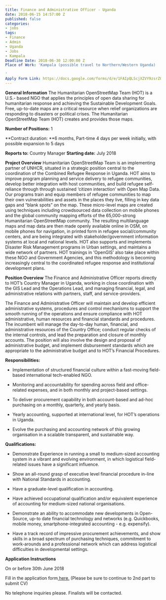 ```yaml
---
title: Finance and Administrative Officer - Uganda
date: 2018-06-15 14:57:00 Z
published: false
categories:
- jobs
tags:
- Finance
- Admin
- Uganda
- Jobs
- Kampala
Deadline Date: 2018-06-30 12:00:00 Z
Place of Work: 'Kampala (possible travel to Northern/Western Uganda)

'
Apply Form Link: https://docs.google.com/forms/d/e/1FAIpQLScjXZVY9zsrZQ2-wGM_euZYzGoHit1zLcNbUPHx9GFhQde5iA/viewform
---
```


**General Information**
The Humanitarian OpenStreetMap Team (HOT) is a U.S.- based NGO that applies the principles of open data sharing for humanitarian response and achieving the Sustainable Development Goals. Free, up-to-date maps are a critical resource when relief organizations are responding to disasters or political crises. The Humanitarian OpenStreetMap Team (HOT) creates and provides those maps.

**Number of Positions:** 1

**Contract duration: **6 months, Part-time 4 days per week initially, with possible expansion to 5 days

**Reports to:** Country Manager
**Starting date:** July 2018

**Project Overview**
Humanitarian OpenStreetMap Team is an implementing partner of UNHCR, situated in a strategic position central to the coordination of the Combined Refugee Response in Uganda. HOT aims to improve program planning and service delivery to refugee communities, develop better integration with host communities, and build refugee self-reliance through through sustained ‘citizen interaction’ with Open Map Data.
Our programs train and equip members of refugee communities to map their own vulnerabilities and assets in the places they live, filling in key data gaps and “blank spots” on the map. These micro-level maps are created using techniques including crowdsourced data collection on mobile phones and the global community mapping efforts of the 65,000-strong Humanitarian OpenStreetMap community. The resulting multilanguage maps and map data are then made openly available online in OSM, on mobile phones for navigation, in printed form in refugee social/community centers, and are being integrated with stakeholder/government information systems at local and national levels.
HOT also supports and implements Disaster Risk Management programs in Urban settings, and maintains a wide network of partners. HOT trainings  in 'OpenGIS'  also take place within these NGO and Government Agencies, and this methodology is becoming increasingly central to the coordinated refugee response and institutional development plans.

**Position Overview**
The Finance and Administrative Officer reports directly to HOT’s Country Manager in Uganda, working in close coordination with the GIS Lead and the Operations Lead, and managing financial, legal, and administrative relations with partners, staff, and service-providers.

The Finance and Administrative Officer will maintain and develop efficient administrative systems, procedures and control mechanisms to support the smooth running of the operations and ensure compliance with HOT administrative, human resources and financial standards and procedures. The incumbent will manage the day-to-day human, financial, and administrative resources of the Country Office; conduct regular checks of the internal controls, and lead the preparation and closure of monthly accounts. The position will also involve the design and proposal of administrative budget, and implement disbursement standards which are appropriate to the administrative budget and to HOT’s Financial Procedures.

**Responsibilities:**

* Implementation of structured financial culture within a fast-moving field-based international tech-enabled NGO.

* Monitoring and accountability for spending across field and office-related expenses, and in both monthly and project-based settings.

* To deliver procurement capability in both account-based and ad-hoc purchasing on a monthly, quarterly, and yearly basis.

* Yearly accounting, supported at international level, for HOT’s operations in Uganda.

* Evolve the purchasing and accounting network of this growing organisation in a scalable transparent, and sustainable way.

**Qualifications:**

* Demonstrate Experience in running a small to medium-sized accounting system in a vibrant and evolving environment, in which logistical field-related issues have a significant influence.

* Show an all-round grasp of executive level financial procedure in-line with National Standards in accounting.

* Have a graduate-level qualification in accounting.

* Have achieved occupational qualification and/or equivalent experience of accounting for medium-sized national organisations.

* Demonstrate an ability to accommodate new developments in Open-Source, up-to date financial technology and networks (e.g. Quickbooks, mobile money, smartphone-integrated accounting - e.g. expensify).

* Have a track record of impressive procurement achievements, and show skills in a broad spectrum of purchasing techniques, commitment to work-arounds and a professional network which can address logistical difficulties in developmental settings.

**Application Instructions**

On or before 30th June 2018

Fill in the application form[ here.](https://docs.google.com/forms/d/e/1FAIpQLScjXZVY9zsrZQ2-wGM_euZYzGoHit1zLcNbUPHx9GFhQde5iA/viewform) (Please be sure to continue to 2nd part to submit CV)

No telephone inquiries please. Finalists will be contacted.